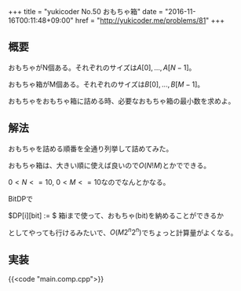 +++
title = "yukicoder No.50 おもちゃ箱"
date = "2016-11-16T00:11:48+09:00"
href = "http://yukicoder.me/problems/81"
+++

<!--more-->

## 概要

おもちゃがN個ある。それぞれのサイズは$A[0], ... , A[N-1]$。

おもちゃ箱がM個ある。それぞれのサイズは$B[0], ... , B[M-1]$。

おもちゃをおもちゃ箱に詰める時、必要なおもちゃ箱の最小数を求めよ。

## 解法

おもちゃを詰める順番を全通り列挙して詰めてみた。

おもちゃ箱は、大きい順に使えば良いので$O(N!M)$とかでできる。

$0 < N <= 10$, $0 < M <= 10$なのでなんとかなる。

BitDPで

$DP[i][bit] := $ 箱iまで使って、おもちゃ(bit)を納めることができるか

としてやっても行けるみたいで、$O(M2^n 2^n)$でちょっと計算量がよくなる。

## 実装

{{<code "main.comp.cpp">}}
